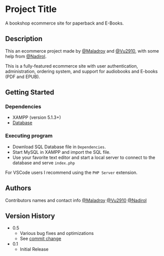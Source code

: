 # Project Title

A bookshop ecommerce site for paperback and E-Books.

## Description

This an ecommerce project made by [@Maladroy](https://github.com/Maladroy) and [@Vu2910](https://github.com/Vu2910), with some help from [@Nadirol](https://github.com/Nadirol).

This is a fully-featured ecommerce site with user authentication, administration, ordering system, and support for audiobooks and E-books (PDF and EPUB).

## Getting Started

### Dependencies
* XAMPP (version 5.1.3+)
* [Database](https://drive.google.com/file/d/15_x0dF77CGrbJ3-hV3byMN7IKZGx_eOZ/view?usp=sharing)


### Executing program

* Download SQL Database file in `Dependencies`.
* Start MySQL in XAMPP and import the SQL file.
* Use your favorite text editor and start a local server to connect to the database and serve `index.php`

For VSCode users I recommend using the `PHP Server` extension. 

## Authors

Contributors names and contact info
[@Maladroy](https://github.com/Maladroy)
[@Vu2910](https://github.com/Vu2910)
[@Nadirol](https://github.com/Nadirol)

## Version History

* 0.5
    * Various bug fixes and optimizations
    * See [commit change](https://github.com/PRO1014-Team1/duan1/commits/master)
* 0.1
    * Initial Release
